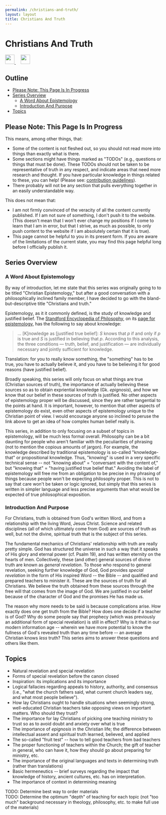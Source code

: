```yaml
---
permalink: /christians-and-truth/
layout: layout
title: Christians And Truth
---
```


<div class="center">

   <h1>Christians And Truth</h1>
   
   <a href="https://github.com/StevenTammen/chrya/edit/master/studies/christians-and-truth.md" target="_blank">
     <img src="https://chrya.com/assets/images/GitHub.png" height="30" width="30">
   </a> &nbsp; &nbsp;
   
   <a href="http://prose.io/#StevenTammen/chrya/edit/master/studies/christians-and-truth.md" target="_blank">
     <img src="https://chrya.com/assets/images/Prose.png" height="30" width="30">
   </a>
   
</div>

## Outline

- [Please Note: This Page Is In Progress](#please-note--this-page-is-in-progress)
- [Series Overview](#series-overview)
   - [A Word About Epistemology](#a-word-about-epistemology)
   - [Introduction And Purpose](#introduction-and-purpose)
- [Topics](#topics)

## Please Note: This Page Is In Progress

This means, among other things, that:

- Some of the content is not fleshed out, so you should not read more into things than exactly what is there.
- Some sections might have things marked as "TODOs" (e.g., questions or things that must be done). These TODOs should not be taken to be representative of truth in any respect, and indicate areas that need more research and thought. If you have particular knowledge in things related to these, you can help! (Please see: [contribution guidelines](https://github.com/StevenTammen/chrya#contribution-guidelines)).
- There probably will not be any section that pulls everything together in an easily understandable way.

This does not mean that:

- I am not firmly convinced of the veracity of all the content currently published. If I am not sure of something, I don't push it to the website. (This doesn't mean that I won't ever change my positions if I come to learn that I am in error, but that I strive, as much as possible, to only push content to the website if I am absolutely certain that it is true).
- This page cannot be helpful to you in its present form. If you are aware of the limitations of the current state, you may find this page helpful long before I officially publish it.

## Series Overview

### A Word About Epistemology

By way of introduction, let me state that this series was originally going to to be titled "Christian Epistemology," but after a good conversation with a philosophically inclined family member, I have decided to go with the bland-but-descriptive title "Christians and truth."

Epistemology, as it it commonly defined, is the study of knowledge and justified belief. The [Standford Encyclopedia of Philosophy](https://plato.stanford.edu/index.html), on its [page for epistemology](https://plato.stanford.edu/entries/epistemology/), has the following to say about knowledge:

> ... [K]nowledge as [justified true belief]: *S* knows that *p* if and only if *p* is true and *S* is justified in believing that *p*. According to this analysis, the three conditions — truth, belief, and justification — are individually necessary and jointly sufficient for knowledge.

Translation: for you to really know something, the "something" has to be true, you have to actually believe it, and you have to be believing it for good reasons (have justified belief). 

Broadly speaking, this series will only focus on what things are true (Christian sources of truth), the importance of actually believing these sources so as to obtain expriential knowledge (Gk. *epignosis*), and how we know that our belief in these sources of truth is justified. No other aspects of epistemology proper will be discussed, since they are rather tangential to the points at hand. It is important, however, to mention that other aspects of epistemology do exist, even other aspects of epistemology unique to the Christian point of view. I would encourage anyone so inclined to peruse the link above to get an idea of how complex human belief really is. 

This series, in addition to only focusing on a subset of topics in epistemology, will be much less formal overall. Philosophy can be a bit daunting for people who aren't familiar with the peculiarities of phrasing (not to mention the copious amounts of jargon). For example, the knowledge described by traditional epistemology is so-called "knowledge-that" or propositional knowledge. Thus, "knowing" is used in a very specific technical sense -- not "knowing about" = "conversant with the content of," but "knowing that" = "having justified true belief that." Avoiding the label of epistemology will free me from an obligation to be precise in my phrasing of things because people won't be expecting philosophy proper. This is not to say that care won't be taken or logic ignored, but simply that this series is written in simpler language and less precise arguments than what would be expected of true philosophical exposition.

### Introduction And Purpose

For Christians, truth is obtained from God's written Word, and from a relationship with the living Word, Jesus Christ. Science and related disciplines (all of which ultimately come from God) are sources of truth as well, but not the divine, spiritual truth that is the subject of this series.

The fundamental mechanics of Christians' relationship with truth are really pretty simple. God has structured the universe in such a way that it speaks of His glory and eternal power (cf. Psalm 19), and has written eternity on the hearts of men. Collectively, these (and other) general sources of divine truth are known as *general revelation*. To those who respond to general revelation, seeking further knowledge of God, God provides *special revelation* in the form of His inspired Word -- the Bible -- and qualified and prepared teachers to minister it. These are the sources of truth for all Christians. We believe the truth obtained from these sources through the free will that comes from the image of God. We are justified in our belief because of the character of God and the promises He has made us.

The reason why more needs to be said is because complications arise. How exactly does one get truth from the Bible? How does one decide if a teacher is of God? Why do some people say that prophecy (which was previously an additional form of special revelation) is still in effect? Why is it that in our modern information age -- wherein we have more potential to know the fullness of God's revealed truth than any time before -- an average Christian knows *less* truth? This series aims to answer these questions and others like them.

## Topics

- Natural revelation and special revelation
- Forms of special revelation before the canon closed
- Inspiration: its implications and its importance
- Logical fallacies regarding appeals to history, authority, and consensus (i.e., "what the church fathers said, what current church leaders say, and what most people believe").
- How lay Christians ought to handle situations when seemingly strong, well-educated Christian teachers take opposing views on important matters. Who should they trust?
- The importance for lay Christians of picking one teaching ministry to trust so as to avoid doubt and anxiety over what is true
- The importance of *epignosis* in the Christian life; the difference between intellectual assent and spiritual truth learned, believed, and applied
- The so-called "fruit test" -- how to tell good teachers from bad teachers
- The proper functioning of teachers within the Church; the gift of teacher in general, who can have it, how they should go about preparing for ministry, etc.
- The importance of the original languages and texts in determining truth (rather than translations)
- Basic hermeneutics -- brief surveys regarding the impact that knowledge of history, ancient cultures, etc. has on interpretation.
- The importance of context in determining meaning

TODO: Determine best way to order materials  
TODO: Determine the optimum "depth" of teaching for each topic (not "too much" background necessary in theology, philosophy, etc. to make full use of the materials)
